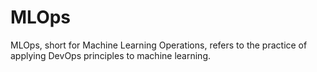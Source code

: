 # MLOps
MLOps, short for Machine Learning Operations, refers to the practice of applying DevOps principles to machine learning.
